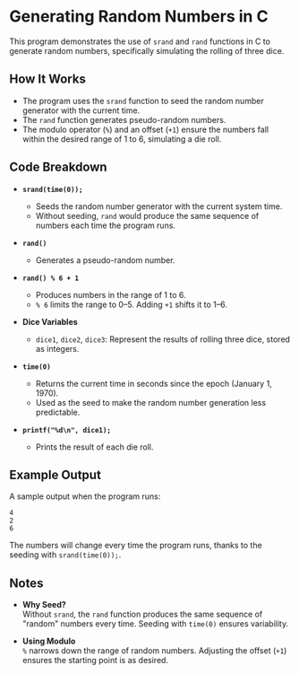 # Generating Random Numbers in C  

This program demonstrates the use of `srand` and `rand` functions in C to generate random numbers, specifically simulating the rolling of three dice.

## How It Works  
- The program uses the `srand` function to seed the random number generator with the current time.
- The `rand` function generates pseudo-random numbers.
- The modulo operator (`%`) and an offset (`+1`) ensure the numbers fall within the desired range of 1 to 6, simulating a die roll.

## Code Breakdown  
- **`srand(time(0));`**  
  - Seeds the random number generator with the current system time.  
  - Without seeding, `rand` would produce the same sequence of numbers each time the program runs.  

- **`rand()`**  
  - Generates a pseudo-random number.  

- **`rand() % 6 + 1`**  
  - Produces numbers in the range of 1 to 6.  
  - `% 6` limits the range to 0–5. Adding `+1` shifts it to 1–6.  

- **Dice Variables**  
  - `dice1`, `dice2`, `dice3`: Represent the results of rolling three dice, stored as integers.  

- **`time(0)`**  
  - Returns the current time in seconds since the epoch (January 1, 1970).  
  - Used as the seed to make the random number generation less predictable.  

- **`printf("%d\n", dice1);`**  
  - Prints the result of each die roll.  

## Example Output  
A sample output when the program runs:  
```
4  
2  
6  
```  
The numbers will change every time the program runs, thanks to the seeding with `srand(time(0));`.

## Notes  
- **Why Seed?**  
  Without `srand`, the `rand` function produces the same sequence of "random" numbers every time. Seeding with `time(0)` ensures variability.  

- **Using Modulo**  
  `%` narrows down the range of random numbers. Adjusting the offset (`+1`) ensures the starting point is as desired.
